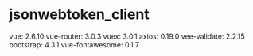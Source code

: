 # jsonwebtoken_client

vue: 2.6.10
vue-router: 3.0.3
vuex: 3.0.1
axios: 0.19.0
vee-validate: 2.2.15
bootstrap: 4.3.1
vue-fontawesome: 0.1.7